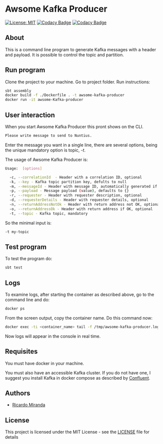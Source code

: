 # Awsome Kafka Producer
[![License: MIT](https://img.shields.io/badge/License-MIT-yellow.svg)](https://opensource.org/licenses/MIT)
[![Codacy Badge](https://api.codacy.com/project/badge/Grade/09acde1e82d246679e3d89622e5c0c68)](https://www.codacy.com/manual/mail_62/triggerise-shop?utm_source=github.com&amp;utm_medium=referral&amp;utm_content=ricardomiranda/triggerise-shop&amp;utm_campaign=Badge_Grade)
[![Codacy Badge](https://api.codacy.com/project/badge/Coverage/09acde1e82d246679e3d89622e5c0c68)](https://www.codacy.com/manual/mail_62/triggerise-shop?utm_source=github.com&utm_medium=referral&utm_content=ricardomiranda/triggerise-shop&utm_campaign=Badge_Coverage)
## About
This is a command line program to generate Kafka messages with a header and payload. It is possible to control the topic and partition.
## Run program
Clone the project to your machine.
Go to project folder.
Run instructions:
```bash
sbt assembly
docker build -f ./Dockerfile . -t awsome-kafka-producer
docker run -it awsome-Kafka-producer
```
## User interaction
When you start Awsome Kafka Producer this pront shows on the CLI.
```bash
Please write message to send to Nuntius.
```
Enter the message you want in a single line, there are several options, being the unique mandatory option is topic, *-t*.

The usage of Awsome Kafka Producer is:
```bash
Usage:  [options]

  -c, --correlationId  - Header with a correlation ID, optional
  -k, --key - Kafka topic partition key, defults to null
  -m, --messageId - Header with message ID, automatically generated if missing
  -p, --payload - Message payload (value), defaults to {}
  -r, --requester - Header with requester description, optional
  -d, --requesterDetails - Header with requester details, optional
  -n, --returnAddressNotOk - Header with return address not OK, optional
  -o, --returnAddressOk - Header with return address if OK, optional
  -t, --topic - Kafka topic, mandatory
```
So the minimal input is:
```bash
-t my-topic
```
## Test program
To test the program do:
```bash
sbt test
```
## Logs
To examine logs, after starting the container as described above, go to the command line and do:
```bash
docker ps
```
From the screen output, copy the container name. Do this command now:
```bash
docker exec -ti <container_name> tail -f /tmp/awsome-kafka-producer.log
```
Now logs will appear in the console in real time.
## Requisites
You must have docker in your machine.

You must also have an accessible Kafka cluster. If you do not have one, I suggest
you install Kafka in docker compose as described by [Confluent](https://docs.confluent.io/current/quickstart/ce-docker-quickstart.html).
## Authors
*   [Ricardo Miranda](https://github.com/ricardomiranda)
## License
This project is licensed under the MIT License - see the [LICENSE](LICENSE) file for details